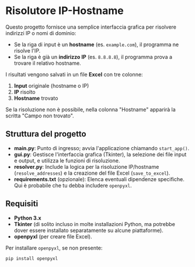# Risolutore IP-Hostname

Questo progetto fornisce una semplice interfaccia grafica per risolvere indirizzi IP o nomi di dominio:
- Se la riga di input è un **hostname** (es. `example.com`), il programma ne risolve l'IP.
- Se la riga è già un **indirizzo IP** (es. `8.8.8.8`), il programma prova a trovare il relativo hostname.

I risultati vengono salvati in un file **Excel** con tre colonne:
1. **Input** originale (hostname o IP)  
2. **IP** risolto  
3. **Hostname** trovato  

Se la risoluzione non è possibile, nella colonna "Hostname" apparirà la scritta "Campo non trovato".

## Struttura del progetto
- **main.py**: Punto di ingresso; avvia l'applicazione chiamando `start_app()`.
- **gui.py**: Gestisce l'interfaccia grafica (Tkinter), la selezione dei file input e output, e utilizza le funzioni di risoluzione.
- **resolver.py**: Include la logica per la risoluzione IP/hostname (`resolve_addresses`) e la creazione del file Excel (`save_to_excel`).
- **requirements.txt** (opzionale): Elenca eventuali dipendenze specifiche. Qui è probabile che tu debba includere `openpyxl`.

## Requisiti
- **Python 3.x**
- **Tkinter** (di solito incluso in molte installazioni Python, ma potrebbe dover essere installato separatamente su alcune piattaforme).
- **openpyxl** (per creare file Excel).

Per installare `openpyxl`, se non presente:
```bash
pip install openpyxl
